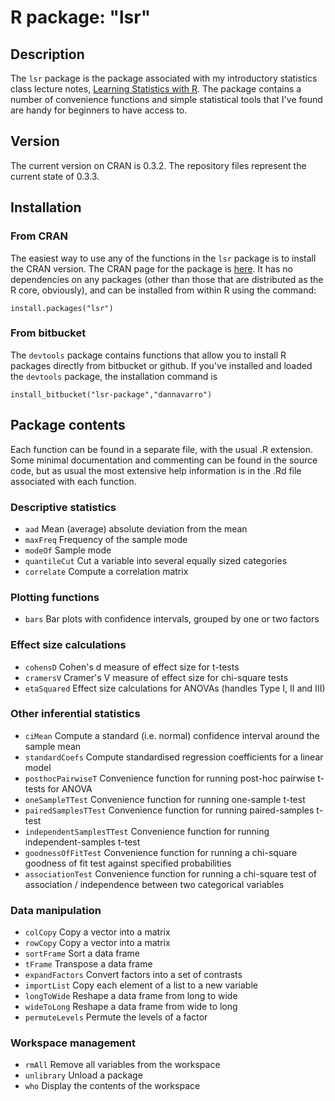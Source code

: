 # R package: "lsr"


## Description

The `lsr` package is the package associated with my introductory statistics class lecture notes, [Learning Statistics with R](http://ua.edu.au/ccs/teaching/lsr). The package contains a number of convenience functions and simple statistical tools that I've found are handy for beginners to have access to. 

## Version

The current version on CRAN is 0.3.2. The repository files represent the current state of 0.3.3.

## Installation

### From CRAN

The easiest way to use any of the functions in the `lsr` package is to install the CRAN version. The CRAN page for the package is [here](http://cran.r-project.org/web/packages/lsr/index.html"). It has no dependencies on any packages (other than those that are distributed as the R core, obviously), and can be installed from within R using the command:

`install.packages("lsr")` 

### From bitbucket

The `devtools` package contains functions that allow you to install R packages directly from bitbucket or github. If you've installed and loaded the `devtools` package, the installation command is

`install_bitbucket("lsr-package","dannavarro")`


## Package contents

Each function can be found in a separate file, with the usual .R extension. Some minimal documentation and commenting can be found in the source code, but as usual the most extensive help information is in the .Rd file associated with each function.

### Descriptive statistics

- `aad`	Mean (average) absolute deviation from the mean
- `maxFreq`	Frequency of the sample mode
- `modeOf`	Sample mode 
- `quantileCut`	Cut a variable into several equally sized categories
- `correlate` Compute a correlation matrix

### Plotting functions

- `bars` Bar plots with confidence intervals, grouped by one or two factors


### Effect size calculations

- `cohensD`	Cohen's d measure of effect size for t-tests
- `cramersV`	Cramer's V measure of effect size for chi-square tests
- `etaSquared`	Effect size calculations for ANOVAs (handles Type I, II and III)

### Other inferential statistics

- `ciMean`	Compute a standard (i.e. normal) confidence interval around the sample mean
- `standardCoefs`	Compute standardised regression coefficients for a linear model
- `posthocPairwiseT`	Convenience function for running post-hoc pairwise t-tests for ANOVA
- `oneSampleTTest`	Convenience function for running one-sample t-test
- `pairedSamplesTTest`	Convenience function for running paired-samples t-test
- `independentSamplesTTest`	 Convenience function for running independent-samples t-test
- `goodnessOfFitTest` Convenience function for running a chi-square goodness of fit test against specified probabilities
- `associationTest` Convenience function for running a chi-square test of association / independence between two categorical variables

### Data manipulation

- `colCopy`	Copy a vector into a matrix
- `rowCopy`	Copy a vector into a matrix
- `sortFrame`	Sort a data frame
- `tFrame`	Transpose a data frame
- `expandFactors`	Convert factors into a set of contrasts
- `importList`	Copy each element of a list to a new variable
- `longToWide`	Reshape a data frame from long to wide
- `wideToLong`	Reshape a data frame from wide to long
- `permuteLevels`	Permute the levels of a factor

### Workspace management

- `rmAll`	Remove all variables from the workspace
- `unlibrary`	Unload a package
- `who`	Display the contents of the workspace